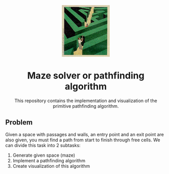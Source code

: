 <p align="center"><img src="/assets/logo.gif" alt="logo" width="150"></p>
<h1 align="center">Maze solver or pathfinding algorithm</h1>
<p align="center">This repository contains the implementation and visualization of the primitive pathfinding algorithm.</p>

<h2>Problem</h2>
<p>Given a space with passages and walls, an entry point and an exit point are also given, you must find a path from start to finish through free cells. We can divide this task into 2 subtasks:
  <ol>
    <li>Generate given space (maze)</li>
    <li>Implement a pathfinding algorithm</li>
    <li>Create visualization of this algorithm</li>
  </ol>
</p>
